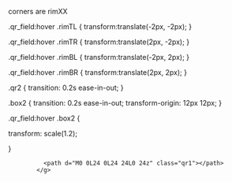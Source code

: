 corners are rimXX

.qr_field:hover .rimTL {
  transform:translate(-2px, -2px);
}

.qr_field:hover .rimTR {
  transform:translate(2px, -2px);
}

.qr_field:hover .rimBL {
  transform:translate(-2px, 2px);
}

.qr_field:hover .rimBR {
  transform:translate(2px, 2px);
}


.qr2 {
  transition: 0.2s ease-in-out;
}

.box2 {
  transition: 0.2s ease-in-out;
    transform-origin: 12px 12px;
}

.qr_field:hover .box2 {

  transform: scale(1.2);

}

<g transform="matrix(1.2916667 0 0 1.2916667 5 -0)">
              <path d="M8 19L6 19C 5.4477153 19 5 18.552284 5 18L5 18L5 16" class="qr2 rimBL"></path>
              <path d="M19 16L19 18C 19 18.552284 18.552284 19 18 19L18 19L16 19" class="qr2 rimBR"></path>
              <path d="M16 5L18 5C 18.552284 5 19 5.4477153 19 6L19 6L19 8" class="qr2 rimTR"></path>
              <path d="M8 5L6 5C 5.4477153 5 5 5.4477153 5 6L5 6L5 8" class="qr2 rimTL"></path>
              <g class="box2"><path d="M8 8L11 8L11 11L8 11z" class="qr2"></path><path d="M14 14L16 14L16 16L14 16z" class="qr2"></path><path d="M8 13L8 16" class="qr2"></path><path d="M10 13L10 16L12 16L12 13L12 12L13 12L16 12" class="qr2"></path><path d="M16 10L13 10L13 8L16 8" class="qr2"></path></g>





              <path d="M0 0L24 0L24 24L0 24z" class="qr1"></path>
            </g>
